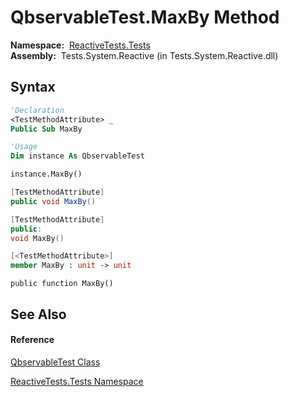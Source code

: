 # QbservableTest.MaxBy Method

**Namespace:**  [ReactiveTests.Tests](ReactiveTests.Tests\ReactiveTests.Tests.md)  
**Assembly:**  Tests.System.Reactive (in Tests.System.Reactive.dll)

## Syntax

```vb
'Declaration
<TestMethodAttribute> _
Public Sub MaxBy
```

```vb
'Usage
Dim instance As QbservableTest

instance.MaxBy()
```

```csharp
[TestMethodAttribute]
public void MaxBy()
```

```c++
[TestMethodAttribute]
public:
void MaxBy()
```

```fsharp
[<TestMethodAttribute>]
member MaxBy : unit -> unit 
```

```jscript
public function MaxBy()
```

## See Also

#### Reference

[QbservableTest Class](QbservableTest\QbservableTest.md)

[ReactiveTests.Tests Namespace](ReactiveTests.Tests\ReactiveTests.Tests.md)




